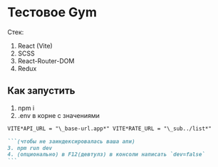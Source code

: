 # Тестовое Gym

Стек:

1. React (Vite)
2. SCSS
3. React-Router-DOM
4. Redux

## Как запустить

1. npm i
2. .env в корне с значениями

````md
VITE*API_URL = "\_base-url.app*" VITE*RATE_URL = "\_sub../list*"

```(чтобы не заиндексировалась ваша апи)
3. npm run dev
4. (опционально) в F12(девтулз) в консоли написать `dev=false`
```
````
